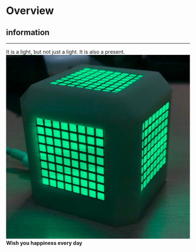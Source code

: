 # Overview

## information
--------------
It is a light, but not just a light.
It is also a present.
![box](https://github.com/beilusm/Star.box_project/blob/main/image/box.png)
__Wish you happiness every day__
